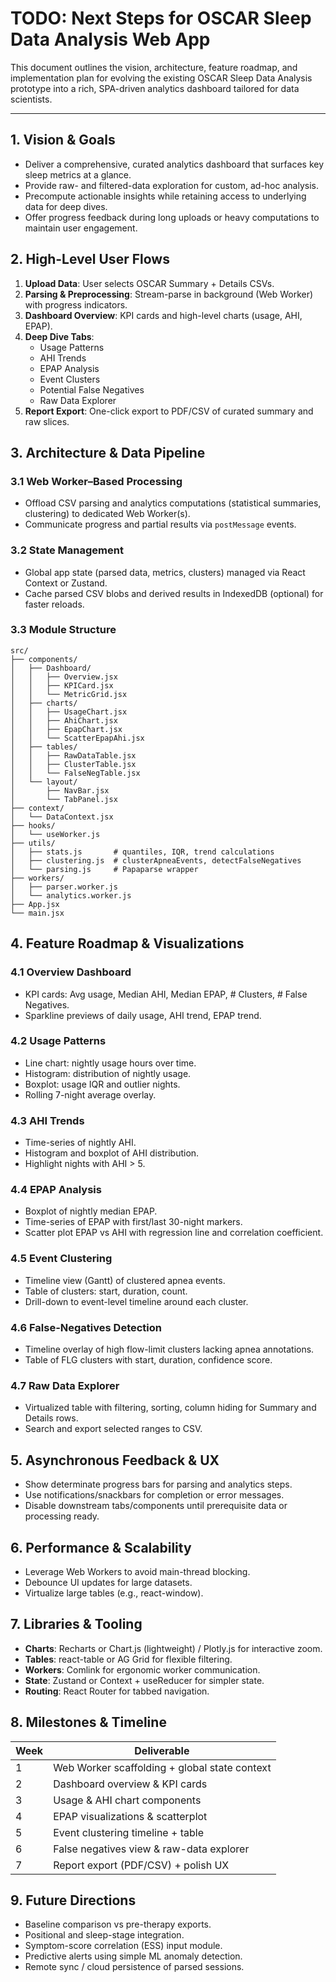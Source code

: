 # TODO: Next Steps for OSCAR Sleep Data Analysis Web App

This document outlines the vision, architecture, feature roadmap, and implementation plan
for evolving the existing OSCAR Sleep Data Analysis prototype into a rich, SPA-driven analytics
dashboard tailored for data scientists.

---

## 1. Vision & Goals
- Deliver a comprehensive, curated analytics dashboard that surfaces key sleep metrics at a glance.
- Provide raw- and filtered-data exploration for custom, ad-hoc analysis.
- Precompute actionable insights while retaining access to underlying data for deep dives.
- Offer progress feedback during long uploads or heavy computations to maintain user engagement.

## 2. High-Level User Flows
1. **Upload Data**: User selects OSCAR Summary + Details CSVs.
2. **Parsing & Preprocessing**: Stream-parse in background (Web Worker) with progress indicators.
3. **Dashboard Overview**: KPI cards and high-level charts (usage, AHI, EPAP).
4. **Deep Dive Tabs**:
   - Usage Patterns
   - AHI Trends
   - EPAP Analysis
   - Event Clusters
   - Potential False Negatives
   - Raw Data Explorer
5. **Report Export**: One-click export to PDF/CSV of curated summary and raw slices.

## 3. Architecture & Data Pipeline

### 3.1 Web Worker–Based Processing
- Offload CSV parsing and analytics computations (statistical summaries, clustering)
  to dedicated Web Worker(s).
- Communicate progress and partial results via `postMessage` events.

### 3.2 State Management
- Global app state (parsed data, metrics, clusters) managed via React Context or Zustand.
- Cache parsed CSV blobs and derived results in IndexedDB (optional) for faster reloads.

### 3.3 Module Structure
```
src/
├── components/
│   ├── Dashboard/
│   │   ├── Overview.jsx
│   │   ├── KPICard.jsx
│   │   └── MetricGrid.jsx
│   ├── charts/
│   │   ├── UsageChart.jsx
│   │   ├── AhiChart.jsx
│   │   ├── EpapChart.jsx
│   │   └── ScatterEpapAhi.jsx
│   ├── tables/
│   │   ├── RawDataTable.jsx
│   │   ├── ClusterTable.jsx
│   │   └── FalseNegTable.jsx
│   └── layout/
│       ├── NavBar.jsx
│       └── TabPanel.jsx
├── context/
│   └── DataContext.jsx
├── hooks/
│   └── useWorker.js
├── utils/
│   ├── stats.js       # quantiles, IQR, trend calculations
│   ├── clustering.js  # clusterApneaEvents, detectFalseNegatives
│   └── parsing.js     # Papaparse wrapper
├── workers/
│   ├── parser.worker.js
│   └── analytics.worker.js
├── App.jsx
└── main.jsx
```

## 4. Feature Roadmap & Visualizations

### 4.1 Overview Dashboard
- KPI cards: Avg usage, Median AHI, Median EPAP, # Clusters, # False Negatives.
- Sparkline previews of daily usage, AHI trend, EPAP trend.

### 4.2 Usage Patterns
- Line chart: nightly usage hours over time.
- Histogram: distribution of nightly usage.
- Boxplot: usage IQR and outlier nights.
- Rolling 7-night average overlay.

### 4.3 AHI Trends
- Time-series of nightly AHI.
- Histogram and boxplot of AHI distribution.
- Highlight nights with AHI > 5.

### 4.4 EPAP Analysis
- Boxplot of nightly median EPAP.
- Time-series of EPAP with first/last 30-night markers.
- Scatter plot EPAP vs AHI with regression line and correlation coefficient.

### 4.5 Event Clustering
- Timeline view (Gantt) of clustered apnea events.
- Table of clusters: start, duration, count.
- Drill-down to event-level timeline around each cluster.

### 4.6 False-Negatives Detection
- Timeline overlay of high flow-limit clusters lacking apnea annotations.
- Table of FLG clusters with start, duration, confidence score.

### 4.7 Raw Data Explorer
- Virtualized table with filtering, sorting, column hiding for Summary and Details rows.
- Search and export selected ranges to CSV.

## 5. Asynchronous Feedback & UX
- Show determinate progress bars for parsing and analytics steps.
- Use notifications/snackbars for completion or error messages.
- Disable downstream tabs/components until prerequisite data or processing ready.

## 6. Performance & Scalability
- Leverage Web Workers to avoid main-thread blocking.
- Debounce UI updates for large datasets.
- Virtualize large tables (e.g., react-window).

## 7. Libraries & Tooling
- **Charts**: Recharts or Chart.js (lightweight) / Plotly.js for interactive zoom.
- **Tables**: react-table or AG Grid for flexible filtering.
- **Workers**: Comlink for ergonomic worker communication.
- **State**: Zustand or Context + useReducer for simpler state.
- **Routing**: React Router for tabbed navigation.

## 8. Milestones & Timeline
| Week | Deliverable |
| ---- | ----------- |
| 1    | Web Worker scaffolding + global state context |
| 2    | Dashboard overview & KPI cards |
| 3    | Usage & AHI chart components |
| 4    | EPAP visualizations & scatterplot |
| 5    | Event clustering timeline + table |
| 6    | False negatives view & raw-data explorer |
| 7    | Report export (PDF/CSV) + polish UX |

## 9. Future Directions
- Baseline comparison vs pre-therapy exports.
- Positional and sleep-stage integration.
- Symptom-score correlation (ESS) input module.
- Predictive alerts using simple ML anomaly detection.
- Remote sync / cloud persistence of parsed sessions.
